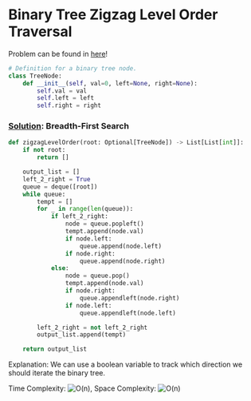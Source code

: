 # Binary Tree Zigzag Level Order Traversal

Problem can be found in [here](https://leetcode.com/problems/binary-tree-zigzag-level-order-traversal/)!

```python
# Definition for a binary tree node.
class TreeNode:
    def __init__(self, val=0, left=None, right=None):
        self.val = val
        self.left = left
        self.right = right
```

### [Solution](/Binary%20Tree/103-BinaryTreeZigzagLevelOrderTraversal/solution.py): Breadth-First Search

```python
def zigzagLevelOrder(root: Optional[TreeNode]) -> List[List[int]]:
    if not root:
        return []

    output_list = []
    left_2_right = True
    queue = deque([root])
    while queue:
        tempt = []
        for _ in range(len(queue)):
            if left_2_right:
                node = queue.popleft()
                tempt.append(node.val)
                if node.left:
                    queue.append(node.left)
                if node.right:
                    queue.append(node.right)
            else:
                node = queue.pop()
                tempt.append(node.val)
                if node.right:
                    queue.appendleft(node.right)
                if node.left:
                    queue.appendleft(node.left)

        left_2_right = not left_2_right
        output_list.append(tempt)

    return output_list
```

Explanation: We can use a boolean variable to track which direction we should iterate the binary tree.

Time Complexity: ![O(n)](<https://latex.codecogs.com/svg.image?\inline&space;O(n)>), Space Complexity: ![O(n)](<https://latex.codecogs.com/svg.image?\inline&space;O(n)>)
